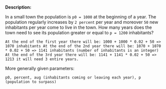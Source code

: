 **Description:**

In a small town the population is `p0 = 1000` at the beginning of a year. The population regularly increases by `2 percent` per year and moreover `50` new inhabitants per year come to live in the town. How many years does the town need to see its population greater or equal to `p = 1200` inhabitants?

`At the end of the first year there will be:
1000 + 1000 * 0.02 + 50 => 1070 inhabitants
At the end of the 2nd year there will be:
1070 + 1070 * 0.02 + 50 => 1141 inhabitants (number of inhabitants is an integer)
At the end of the 3rd year there will be:
1141 + 1141 * 0.02 + 50 => 1213
it will need 3 entire years.`

More generally given parameters:

`p0, percent, aug (inhabitants coming or leaving each year), p (population to surpass)`
